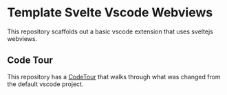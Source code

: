 # Template Svelte Vscode Webviews

This repository scaffolds out a basic vscode extension that uses sveltejs webviews.

## Code Tour

This repository has a [CodeTour](https://marketplace.visualstudio.com/items?itemName=vsls-contrib.codetour) that walks through what was changed from the default vscode project.